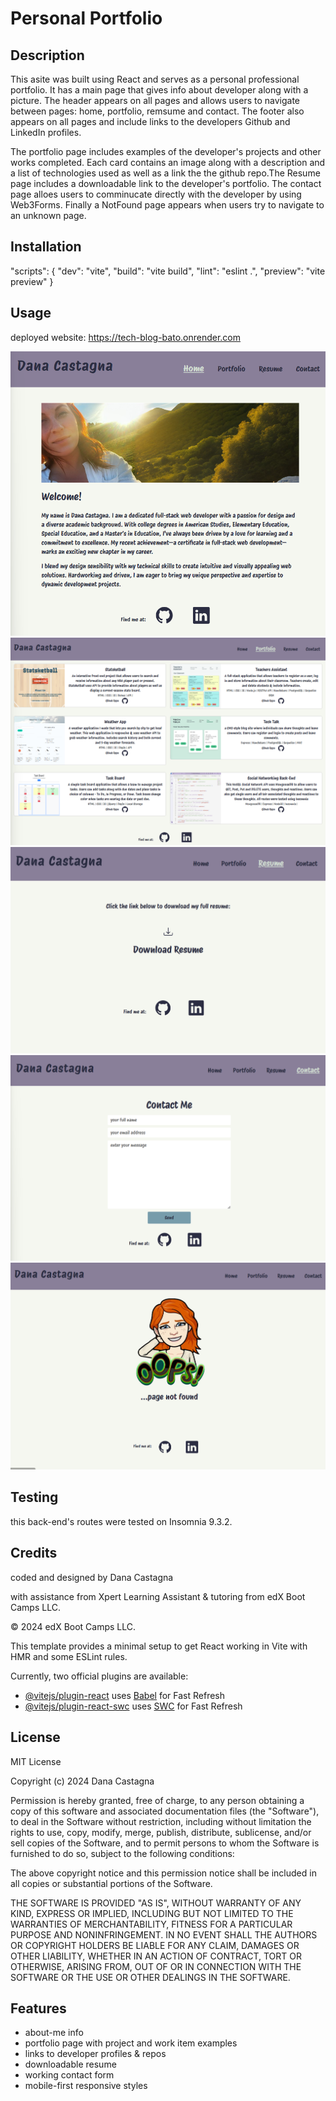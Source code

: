 # Personal Portfolio

## Description

This asite was built using React and serves as a personal professional portfolio.  It has a main page that gives info about developer along with a picture.  The header appears on all pages and allows users to navigate between pages: home, portfolio, remsume and contact.  The footer also appears on all pages and include links to the developers Github and LinkedIn profiles.

The portfolio page includes examples of the developer's projects and other works completed.  Each card contains an image along with a description and a list of technologies used as well as a link the the github repo.The Resume page includes a downloadable link to the developer's portfolio.  The contact page alloes users to comminucate directly with the developer by using Web3Forms. Finally a NotFound page appears when users try to navigate to an unknown page.

## Installation 

"scripts": {
    "dev": "vite",
    "build": "vite build",
    "lint": "eslint .",
    "preview": "vite preview"
}

## Usage

deployed website: https://tech-blog-bato.onrender.com

![Screenshot](./src/images/screenshots/portf-ss-1.png)
![Screenshot](./src/images/screenshots/portf-ss-2.png)
![Screenshot](./src/images/screenshots/portf-ss-3.png)
![Screenshot](./src/images/screenshots/portf-ss-4.png)
![Screenshot](./src/images/screenshots/portf-ss-5.png)

## Testing

this back-end's routes were tested on Insomnia 9.3.2.

## Credits

coded and designed by Dana Castagna

with assistance from Xpert Learning Assistant & tutoring from edX Boot Camps LLC.

© 2024 edX Boot Camps LLC.

This template provides a minimal setup to get React working in Vite with HMR and some ESLint rules.

Currently, two official plugins are available:

- [@vitejs/plugin-react](https://github.com/vitejs/vite-plugin-react/blob/main/packages/plugin-react/README.md) uses [Babel](https://babeljs.io/) for Fast Refresh
- [@vitejs/plugin-react-swc](https://github.com/vitejs/vite-plugin-react-swc) uses [SWC](https://swc.rs/) for Fast Refresh

## License
MIT License

Copyright (c) 2024 Dana Castagna

Permission is hereby granted, free of charge, to any person obtaining a copy
of this software and associated documentation files (the "Software"), to deal
in the Software without restriction, including without limitation the rights
to use, copy, modify, merge, publish, distribute, sublicense, and/or sell
copies of the Software, and to permit persons to whom the Software is
furnished to do so, subject to the following conditions:

The above copyright notice and this permission notice shall be included in all
copies or substantial portions of the Software.

THE SOFTWARE IS PROVIDED "AS IS", WITHOUT WARRANTY OF ANY KIND, EXPRESS OR
IMPLIED, INCLUDING BUT NOT LIMITED TO THE WARRANTIES OF MERCHANTABILITY,
FITNESS FOR A PARTICULAR PURPOSE AND NONINFRINGEMENT. IN NO EVENT SHALL THE
AUTHORS OR COPYRIGHT HOLDERS BE LIABLE FOR ANY CLAIM, DAMAGES OR OTHER
LIABILITY, WHETHER IN AN ACTION OF CONTRACT, TORT OR OTHERWISE, ARISING FROM,
OUT OF OR IN CONNECTION WITH THE SOFTWARE OR THE USE OR OTHER DEALINGS IN THE
SOFTWARE.

## Features

- about-me info 
- portfolio page with project and work item examples 
- links to developer profiles & repos
- downloadable resume
- working contact form
- mobile-first responsive styles